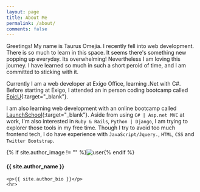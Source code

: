 ```yaml
---
layout: page
title: About Me
permalink: /about/
comments: false
---
```


Greetings! My name is Taurus Omejia. I recently fell into web development.
There is so much to learn in this space. It seems there's something new popping up everyday. Its overwhelming!
Nevertheless I am loving this journey. I have learned so much in such a short peroid of time, and I am committed
to sticking with it.

Currently I am a web developer at Exigo Office, learning .Net with C#. Before starting at Exigo, I attended an in person 
coding bootcamp called [EpicU](http://www.epicu.org/){:target="_blank"}.

I am also learning web development with an online bootcamp called [LaunchSchool](https://launchschool.com/){:target="_blank"}.
Aside from using `C# | Asp.net MVC` at work, I'm also interested in `Ruby & Rails`, `Python | Django`, I am trying to
explorer those tools in my free time. Though I try to avoid too much frontend tech, I do have experience with 
`JavaScript/Jquery.`, `HTML`, `CSS` and `Twitter Bootstrap`.


<div class="profile {% if page.featured == true %} featured {% endif %}">
    {% if site.author_image != "" %}<img src="{{ site.author_image }}" class="profileimage" alt="user">{% endif %}
    <h4>{{ site.author_name }}</h4>
    
    <p>{{ site.author_bio }}</p>
    <hr>
</div>


